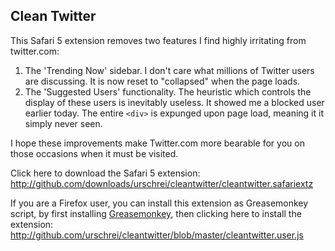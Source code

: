 ## Clean Twitter ##

This Safari 5 extension removes two features I find highly irritating from twitter.com:

1. The 'Trending Now' sidebar. I don't care what millions of Twitter users are discussing. It is now reset to "collapsed" when the page loads.
2. The 'Suggested Users' functionality. The heuristic which controls the display of these users is inevitably useless. It showed me a blocked user earlier today. The entire `<div>` is expunged upon page load, meaning it it simply never seen.

I hope these improvements make Twitter.com more bearable for you on those occasions when it must be visited.

Click here to download the Safari 5 extension:  
<http://github.com/downloads/urschrei/cleantwitter/cleantwitter.safariextz>

If you are a Firefox user, you can install this extension as Greasemonkey script, by first installing [Greasemonkey], then clicking here to install the extension:  
<http://github.com/urschrei/cleantwitter/blob/master/cleantwitter.user.js>

[Greasemonkey]: https://addons.mozilla.org/en-US/firefox/addon/748/
